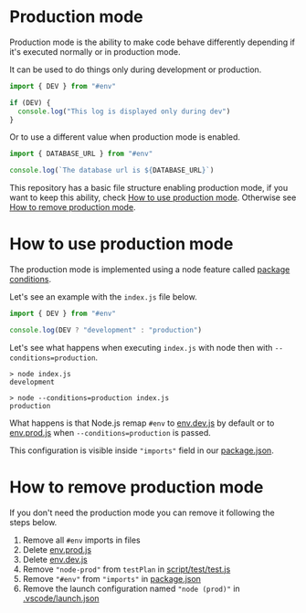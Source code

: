 # Production mode

Production mode is the ability to make code behave differently depending if it's executed normally or in production mode.

It can be used to do things only during development or production.

```js
import { DEV } from "#env"

if (DEV) {
  console.log("This log is displayed only during dev")
}
```

Or to use a different value when production mode is enabled.

```js
import { DATABASE_URL } from "#env"

console.log(`The database url is ${DATABASE_URL}`)
```

This repository has a basic file structure enabling production mode, if you want to keep this ability, check [How to use production mode](#how-to-use-production-mode). Otherwise see [How to remove production mode](#how-to-remove-production-mode).

# How to use production mode

The production mode is implemented using a node feature called [package conditions](https://nodejs.org/docs/latest-v15.x/api/packages.html#packages_resolving_user_conditions).

Let's see an example with the `index.js` file below.

```js
import { DEV } from "#env"

console.log(DEV ? "development" : "production")
```

Let's see what happens when executing `index.js` with node then with `--conditions=production`.

```console
> node index.js
development
```

```console
> node --conditions=production index.js
production
```

What happens is that Node.js remap `#env` to [env.dev.js](../../env.dev.js) by default or to [env.prod.js](../../env.prod.js) when `--conditions=production` is passed.

This configuration is visible inside `"imports"` field in our [package.json](../../package.json#L28).

# How to remove production mode

If you don't need the production mode you can remove it following the steps below.

1. Remove all `#env` imports in files
2. Delete [env.prod.js](../../env.prod.js)
3. Delete [env.dev.js](../../env.dev.js)
4. Remove `"node-prod"` from `testPlan` in [script/test/test.js](../../script/test/test.js#L11)
5. Remove `"#env"` from `"imports"` in [package.json](../../package.json#L29)
6. Remove the launch configuration named `"node (prod)"` in [.vscode/launch.json](../../.vscode/launch.json#L26)
